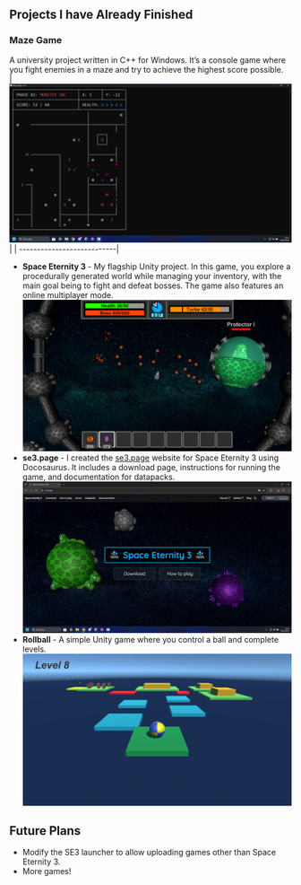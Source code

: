 ## Projects I have Already Finished

### Maze Game
A university project written in C++ for Windows. It’s a console game where you fight enemies in a maze and try to achieve the highest score possible.  
| ![Maze Game](mazegame.png) |
| ---------------------------|

- **Space Eternity 3** - My flagship Unity project. In this game, you explore a procedurally generated world while managing your inventory, with the main goal being to fight and defeat bosses. The game also features an online multiplayer mode.  
  ![Space Eternity 3](se3.png)
- **se3.page** - I created the [se3.page](https://se3.page/) website for Space Eternity 3 using Docosaurus. It includes a download page, instructions for running the game, and documentation for datapacks.  
  ![se3.page](se3page.png)
- **Rollball** - A simple Unity game where you control a ball and complete levels.  
  ![Rollball](rollball.png)

## Future Plans
- Modify the SE3 launcher to allow uploading games other than Space Eternity 3.
- More games!
